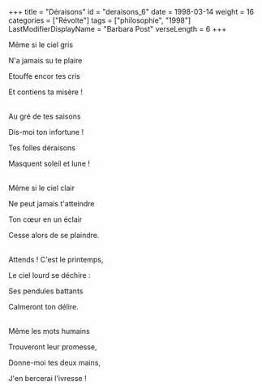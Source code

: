 +++
title = "Déraisons"
id = "deraisons_6"
date = 1998-03-14
weight = 16
categories = ["Révolte"]
tags = ["philosophie", "1998"]
LastModifierDisplayName = "Barbara Post"
verseLength = 6
+++

Même si le ciel gris

N'a jamais su te plaire

Etouffe encor tes cris

Et contiens ta misère !

 \
Au gré de tes saisons

Dis-moi ton infortune !

Tes folles déraisons

Masquent soleil et lune !

 \
Même si le ciel clair

Ne peut jamais t'atteindre

Ton cœur en un éclair

Cesse alors de se plaindre.

 \
Attends ! C'est le printemps,

Le ciel lourd se déchire :

Ses pendules battants

Calmeront ton délire.

 \
Même les mots humains

Trouveront leur promesse,

Donne-moi tes deux mains,

J'en bercerai l'ivresse !
